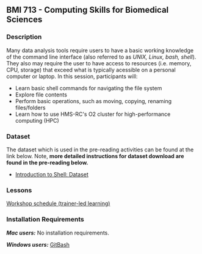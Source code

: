 ## BMI 713 - Computing Skills for Biomedical Sciences 

### Description
Many data analysis tools require users to have a basic working knowledge of the command line interface (also referred to as *UNIX, Linux, bash, shell*). They also may require the user to have access to resources (i.e. memory, CPU, storage) that exceed what is typically acessible on a personal computer or laptop.  In this session, participants will:

* Learn basic shell commands for navigating the file system
* Explore file contents
* Perform basic operations, such as moving, copying, renaming files/folders
* Learn how to use HMS-RC's O2 cluster for high-performance computing (HPC) 

### Dataset
The dataset which is used in the pre-reading activities can be found at the link below. Note, **more detailed instructions for dataset download are found in the pre-reading below.**

* [Introduction to Shell: Dataset](https://github.com/hbctraining/BMI713_Intro_to_HPC/blob/master/data/unix_lesson.zip?raw=true)

### Lessons

[Workshop schedule (trainer-led learning)](schedule/workshop_schedule.md)

### Installation Requirements

***Mac users:***
No installation requirements.

***Windows users:***
[GitBash](https://git-scm.com/download/win)
